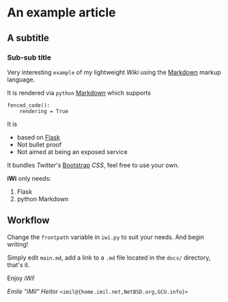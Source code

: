 # An example article

## A subtitle

### Sub-sub title

Very interesting `example` of my lightweight _Wiki_ using the [Markdown](http://daringfireball.net/projects/markdown/) markup language.

It is rendered via `python` [Markdown](https://pypi.python.org/pypi/Markdown) which supports
```
fenced_code():
	rendering = True
```

It is

* based on [Flask](http://flask.pocoo.org/)
* Not bullet proof
* Not aimed at being an exposed service

It bundles _Twitter_'s [Bootstrap](http://getbootstrap.com/) _CSS_, feel free to use your own.

**iWi** only needs:

1. Flask
2. python Markdown

## Workflow

Change the `frontpath` variable in `iwi.py` to suit your needs. And begin writing!

Simply edit `main.md`, add a link to a `.md` file located in the `docs/` directory, that's it.

Enjoy *iWi*!

_Emile "iMil" Heitor_ `<imil@{home.imil.net,NetBSD.org,GCU.info}>`
